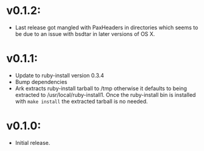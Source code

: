 v0.1.2:
=======

* Last release got mangled with PaxHeaders in directories which seems to be due
  to an issue with bsdtar in later versions of OS X.

v0.1.1:
=======

* Update to ruby-install version 0.3.4
* Bump dependencies
* Ark extracts ruby-install tarball to /tmp otherwise it defaults to being
  extracted to /usr/local/ruby-install1.  Once the ruby-install bin is installed
  with `make install` the extracted tarball is no needed.

v0.1.0:
=======

* Initial release.

